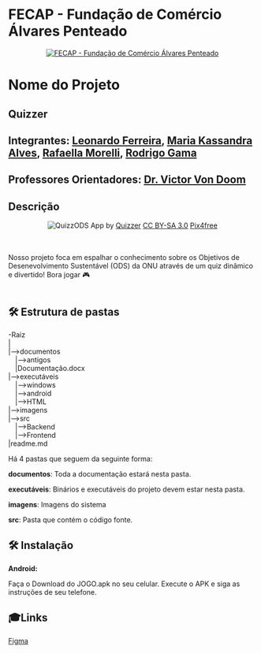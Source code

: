 # FECAP - Fundação de Comércio Álvares Penteado

<p align="center">
<a href= "https://www.fecap.br/"><img src="https://encrypted-tbn0.gstatic.com/images?q=tbn:ANd9GcRhZPrRa89Kma0ZZogxm0pi-tCn_TLKeHGVxywp-LXAFGR3B1DPouAJYHgKZGV0XTEf4AE&usqp=CAU" alt="FECAP - Fundação de Comércio Álvares Penteado" border="0"></a>
</p>

# Nome do Projeto

## Quizzer

## Integrantes: <a href="https://www.linkedin.com/in/victorbarq/">Leonardo Ferreira</a>, <a href="https://www.linkedin.com/in/victorbarq/">Maria Kassandra Alves</a>, <a href="https://www.linkedin.com/in/victorbarq/">Rafaella Morelli</a>, <a href="https://www.linkedin.com/in/victorbarq/">Rodrigo Gama</a>
## Professores Orientadores: <a href="https://www.linkedin.com/in/victorbarq/">Dr. Victor Von Doom</a>

## Descrição

<p align="center">
<img src="https://pix4free.org/assets/library/2021-01-20/originals/game.jpg" alt="QuizzODS" border="0">
  App by <a href="http://www.nyphotographic.com/">Quizzer</a> <a rel="license" href="https://creativecommons.org/licenses/by-sa/3.0/">CC BY-SA 3.0</a> <a href="http://pix4free.org/">Pix4free</a>
</p>


<br><br>
Nosso projeto foca em espalhar o conhecimento sobre os Objetivos de Desenevolvimento Sustentável (ODS) da ONU através de um quiz dinâmico e divertido! Bora jogar 🎮
<br><br>

## 🛠 Estrutura de pastas

-Raiz<br>
|<br>
|-->documentos<br>
  &emsp;|-->antigos<br>
  &emsp;|Documentação.docx<br>
|-->executáveis<br>
  &emsp;|-->windows<br>
  &emsp;|-->android<br>
  &emsp;|-->HTML<br>
|-->imagens<br>
|-->src<br>
  &emsp;|-->Backend<br>
  &emsp;|-->Frontend<br>
|readme.md<br>

Há 4 pastas que seguem da seguinte forma:

<b>documentos</b>: Toda a documentação estará nesta pasta.

<b>executáveis</b>: Binários e executáveis do projeto devem estar nesta pasta.

<b>imagens</b>: Imagens do sistema

<b>src</b>: Pasta que contém o código fonte.

## 🛠 Instalação

<b>Android:</b>

Faça o Download do JOGO.apk no seu celular.
Execute o APK e siga as instruções de seu telefone.

## 🎓Links
<a href="[https://www.figma.com/design/oqu6D8AnsQO9fFDGpQdWX3/APOEF?node-id=0-1&amp;node-type=canvas&amp;t=Ly7hNgtEdeeizgr8-0](https://www.figma.com/design/DDVUztB3fZymFXR9PisuJc/Quizz?node-id=0-1&t=5d16dMtS7uXpZ6Q9-1)" rel="nofollow">Figma</a>
